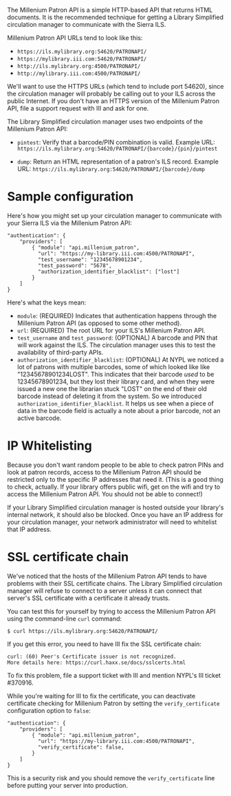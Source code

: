 The Millenium Patron API is a simple HTTP-based API that returns HTML documents. It is the recommended technique for getting a Library Simplified circulation manager to communicate with the Sierra ILS.

Millenium Patron API URLs tend to look like this:

* `https://ils.mylibrary.org:54620/PATRONAPI/`
* `https://mylibrary.iii.com:54620/PATRONAPI/`
* `http://ils.mylibrary.org:4500/PATRONAPI/`
* `http://mylibrary.iii.com:4500/PATRONAPI/`

We'll want to use the HTTPS URLs (which tend to include port 54620), since the circulation manager will probably be calling out to your ILS across the public Internet. If you don't have an HTTPS version of the Millenium Patron API, file a support request with III and ask for one.

The Library Simplified circulation manager uses two endpoints of the Millenium Patron API:

* `pintest`: Verify that a barcode/PIN combination is valid. Example URL: `https://ils.mylibrary.org:54620/PATRONAPI/{barcode}/{pin}/pintest`

* `dump`: Return an HTML representation of a patron's ILS record. Example URL: `https://ils.mylibrary.org:54620/PATRONAPI/{barcode}/dump`

# Sample configuration

Here's how you might set up your circulation manager to communicate with your Sierra ILS via the Millenium Patron API:

```
"authentication": {
    "providers": [
        { "module": "api.millenium_patron",
          "url": "https://my-library.iii.com:4500/PATRONAPI",
          "test_username": "12345678901234",
          "test_password": "5678",
          "authorization_identifier_blacklist": ["lost"]
        }
    ]
}
```

Here's what the keys mean:

* `module`: (REQUIRED) Indicates that authentication happens through the Millenium Patron API (as opposed to some other method).
* `url`: (REQUIRED) The root URL for your ILS's Millenium Patron API.
* `test_username` and `test_password`: (OPTIONAL) A barcode and PIN that will work against the ILS. The circulation manager uses this to test the availability of third-party APIs.
* `authorization_identifier_blacklist`: (OPTIONAL) At NYPL we noticed a lot of patrons with multiple barcodes, some of which looked like like "12345678901234LOST". This indicates that their barcode _used_ to be 12345678901234, but they lost their library card, and when they were issued a new one the librarian stuck "LOST" on the end of their old barcode instead of deleting it from the system. So we introduced `authorization_identifier_blacklist`. It helps us see when a piece of data in the barcode field is actually a note about a prior barcode, not an active barcode.

# IP Whitelisting

Because you don't want random people to be able to check patron PINs and look at patron records, access to the Millenium Patron API should be restricted only to the specific IP addresses that need it. (This is a good thing to check, actually. If your library offers public wifi, get on the wifi and try to access the Millenium Patron API. You should not be able to connect!)

If your Library Simplified circulation manager is hosted outside your library's internal network, it should also be blocked. Once you have an IP address for your circulation manager, your network administrator will need to whitelist that IP address.

# SSL certificate chain

We've noticed that the hosts of the Millenium Patron API tends to have problems with their SSL certificate chains. The Library Simplified circulation manager will refuse to connect to a server unless it can connect that server's SSL certificate with a certificate it already trusts.

You can test this for yourself by trying to access the Millenium Patron API using the command-line `curl` command:

```
$ curl https://ils.mylibrary.org:54620/PATRONAPI/
```

If you get this error, you need to have III fix the SSL certificate chain:

```
curl: (60) Peer's Certificate issuer is not recognized.
More details here: https://curl.haxx.se/docs/sslcerts.html
```

To fix this problem, file a support ticket with III and mention NYPL's III ticket #370916. 

While you're waiting for III to fix the certificate, you can deactivate certificate checking for Millenium Patron by setting the `verify_certificate` configuration option to `false`:

```
"authentication": {
    "providers": [
        { "module": "api.millenium_patron",
          "url": "https://my-library.iii.com:4500/PATRONAPI",
          "verify_certificate": false,
        }
    ]
}
```

This is a security risk and you should remove the `verify_certificate` line before putting your server into production.